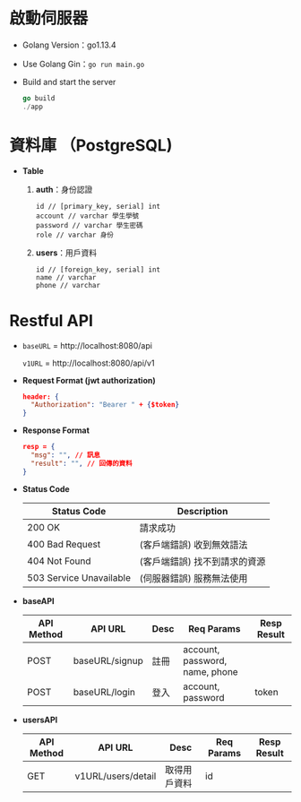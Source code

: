 #  啟動伺服器

- Golang Version：go1.13.4

- Use Golang Gin：`go run main.go`

- Build and start the server

  ~~~go
  go build
  ./app
  ~~~



# 資料庫 （PostgreSQL)

* **Table**

  1. **auth**：身份認證

     ~~~
     id // [primary_key, serial] int
     account // varchar 學生學號
     password // varchar 學生密碼
     role // varchar 身份
     ~~~

  2. **users**：用戶資料

     ~~~
     id // [foreign_key, serial] int
     name // varchar
     phone // varchar
     ~~~



# Restful API

- `baseURL` = http://localhost:8080/api

  `v1URL` = http://localhost:8080/api/v1

- **Request Format (jwt authorization)**

  ~~~json
  header: {
  	"Authorization": "Bearer " + {$token}
  }
  ~~~

- **Response Format**

  ```json
  resp = {
    "msg": "", // 訊息
    "result": "", // 回傳的資料
  }
  ```

- **Status Code**

  | Status Code             | Description                   |
  | ----------------------- | ----------------------------- |
  | 200 OK                  | 請求成功                      |
  | 400 Bad Request         | (客戶端錯誤) 收到無效語法     |
  | 404 Not Found           | (客戶端錯誤) 找不到請求的資源 |
  | 503 Service Unavailable | (伺服器錯誤) 服務無法使用     |

* **baseAPI**

  | API Method | API URL        | Desc | Req Params                     | Resp Result |
  | ---------- | -------------- | ---- | ------------------------------ | ----------- |
  | POST       | baseURL/signup | 註冊 | account, password, name, phone |             |
  | POST       | baseURL/login  | 登入 | account, password              | token       |

* **usersAPI**

  | API Method | API URL            | Desc         | Req Params | Resp Result |
  | ---------- | ------------------ | ------------ | ---------- | ----------- |
  | GET        | v1URL/users/detail | 取得用戶資料 | id         |             |

  
